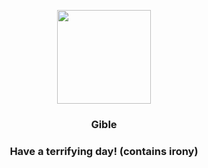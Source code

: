 <p align="center">
    <img src="https://raw.githubusercontent.com/PokeAPI/sprites/master/sprites/pokemon/443.png" width="150" height="150">
</p>
<h3 align="center"> <b>Gible</b></h3>
<h3 align="center">Have a terrifying day! (contains irony)</h3>
